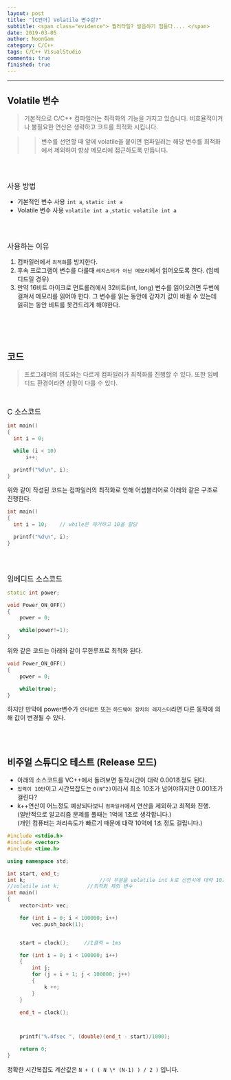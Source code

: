 ```yaml
---
layout: post
title: "[C언어] Volatile 변수란?"
subtitle: <span class="evidence"> 붤러타일? 발음하기 힘들다.... </span>
date: 2019-03-05
author: NoonGam
category: C/C++
tags: C/C++ VisualStudio
comments: true
finished: true
---
```


---

## Volatile 변수

> 기본적으로 C/C++ 컴파일러는 최적화의 기능을 가지고 있습니다. 비효율적이거나 불필요한 연산은 생략하고 코드를 최적화 시킵니다.

>> 변수를 선언할 때 앞에 volatile을 붙이면 컴파일러는 해당 변수를 최적화에서 제외하여 항상 메모리에 접근하도록 만듭니다.

<br><br>

<span class="evidence"><big>사용 방법</big></span>
- 기본적인 변수 사용 `int a`, `static int a`
- Volatile 변수 사용 `volatile int a` ,`static volatile int a`  

<br><br>

<span class="evidence"><big>사용하는 이유</big></span>
1. 컴파일러에서 `최적화`를 방지한다.
2. 후속 프로그램이 변수를 다룰때 `레지스터가 아닌 메모리`에서 읽어오도록 한다. (임베디드일 경우)
3. 만약 16비트 마이크로 먼트롤러에서 32비트(int, long) 변수를 읽어오려면 두번에 걸쳐서 메모리를 읽어야 한다. 그 변수를 읽는 동안에 갑자기 값이 바뀔 수 있는데 읽히는 동안 비트를 못건드리게 해야한다.


<br><br><br>



## 코드

> 프로그래머의 의도와는 다르게 컴파일러가 최적화를 진행할 수 있다. 또한 임베디드 환경이라면 상황이 다를 수 있다.

<br>

<span class="evidence"><big>C 소스코드</big></span>
```c
int main()
{
  int i = 0;

  while (i < 10)
      i++;

  printf("%d\n", i);
}
```

위와 같이 작성된 코드는 컴파일러의 최적화로 인해 어셈블리어로 아래와 같은 구조로 진행한다.

```c
int main()
{
  int i = 10;    // while문 제거하고 10을 할당

  printf("%d\n", i);
}
```

<br><br>



<span class="evidence"><big>임베디드 소스코드</big></span>

```c++
static int power;

void Power_ON_OFF()
{
    power = 0;

    while(power!=1);    
}
```
위와 같은 코드는 아래와 같이 무한루프로 최적화 된다.

```c++
void Power_ON_OFF()
{
    power = 0;

    while(true);    
}
```

하지만 만약에 power변수가 `인터럽트` 또는 `하드웨어 장치의 레지스터`라면 다른 동작에 의해 값이 변경될 수 있다.

<br><br>

## 비주얼 스튜디오 테스트 (Release 모드)

- 아래의 소스코드를 VC++에서 돌려보면 동작시간이 대략 0.001초정도 된다.
- `입력이 10만`이고 시간복잡도는 `O(N^2)`이라서 최소 10초가 넘어야하지만 0.001초가 걸린다?
- k++연산이 어느정도 예상되다보니 `컴파일러`에서 연산을 제외하고 최적화 진행.  
(일반적으로 알고리즘 문제를 풀때는 1억에 1초로 생각합니다.)  
(개인 컴퓨터는 처리속도가 빠르기 때문에 대략 10억에 1초 정도 걸립니다.)  

```c++
#include <stdio.h>
#include <vector>
#include <time.h>

using namespace std;

int start, end_t;
int k;                        //이 부분을 volatile int k로 선언시에 대략 10초 소요.
//volatile int k;         //최적화 제외 변수
int main()
{
	vector<int> vec;

	for (int i = 0; i < 100000; i++)
		vec.push_back(1);


	start = clock();     //1클럭 = 1ms

	for (int i = 0; i < 100000; i++)
	{
		int j;
		for (j = i + 1; j < 100000; j++)
		{
			k ++;
		}
	}

	end_t = clock();



	printf("%.4fsec ", (double)(end_t - start)/1000);

	return 0;
}
```
정확한 시간복잡도 계산값은 ` N + ( ( N \* (N-1) ) / 2 ) ` 입니다.

<br><br><br>
